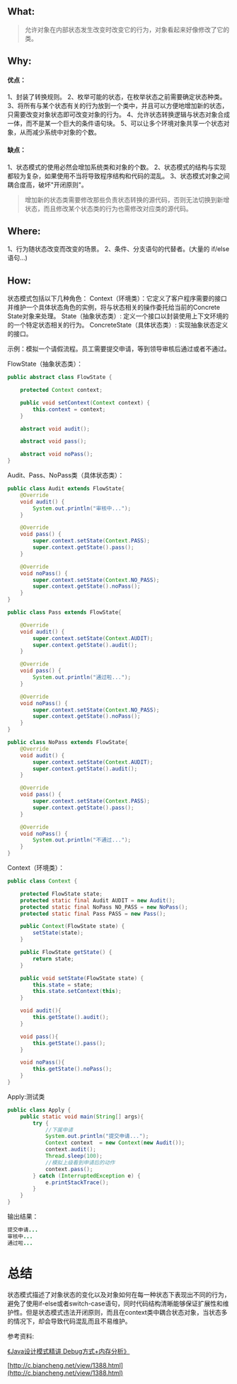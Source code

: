 

## What:

>允许对象在内部状态发生改变时改变它的行为，对象看起来好像修改了它的类。


## Why:
#### 优点：
1、封装了转换规则。 
2、枚举可能的状态，在枚举状态之前需要确定状态种类。 
3、将所有与某个状态有关的行为放到一个类中，并且可以方便地增加新的状态，只需要改变对象状态即可改变对象的行为。 
4、允许状态转换逻辑与状态对象合成一体，而不是某一个巨大的条件语句块。 
5、可以让多个环境对象共享一个状态对象，从而减少系统中对象的个数。

#### 缺点：
1、状态模式的使用必然会增加系统类和对象的个数。 
2、状态模式的结构与实现都较为复杂，如果使用不当将导致程序结构和代码的混乱。 
3、状态模式对象之间耦合度高，破坏"开闭原则"。
>增加新的状态类需要修改那些负责状态转换的源代码，否则无法切换到新增状态，而且修改某个状态类的行为也需修改对应类的源代码。

## Where:
1、行为随状态改变而改变的场景。 
2、条件、分支语句的代替者。(大量的 if/else 语句...)

## How:

状态模式包括以下几种角色：
Context（环境类）：它定义了客户程序需要的接口并维护一个具体状态角色的实例，将与状态相关的操作委托给当前的Concrete State对象来处理。
State（抽象状态类）: 定义一个接口以封装使用上下文环境的的一个特定状态相关的行为。
ConcreteState（具体状态类）: 实现抽象状态定义的接口。

示例：模拟一个请假流程。员工需要提交申请，等到领导审核后通过或者不通过。

FlowState（抽象状态类）：
```java
public abstract class FlowState {

    protected Context context;

    public void setContext(Context context) {
        this.context = context;
    }

    abstract void audit();

    abstract void pass();

    abstract void noPass();
}

```

Audit、Pass、NoPass类（具体状态类）：
```java
public class Audit extends FlowState{
    @Override
    void audit() {
        System.out.println("审核中...");
    }

    @Override
    void pass() {
        super.context.setState(Context.PASS);
        super.context.getState().pass();
    }

    @Override
    void noPass() {
        super.context.setState(Context.NO_PASS);
        super.context.getState().noPass();
    }
}

public class Pass extends FlowState{

    @Override
    void audit() {
        super.context.setState(Context.AUDIT);
        super.context.getState().audit();
    }

    @Override
    void pass() {
        System.out.println("通过啦...");
    }

    @Override
    void noPass() {
        super.context.setState(Context.NO_PASS);
        super.context.getState().noPass();
    }
}

public class NoPass extends FlowState{
    @Override
    void audit() {
        super.context.setState(Context.AUDIT);
        super.context.getState().audit();
    }

    @Override
    void pass() {
        super.context.setState(Context.PASS);
        super.context.getState().pass();
    }

    @Override
    void noPass() {
        System.out.println("不通过...");
    }
}
```
Context（环境类）：
```java
public class Context {

    protected FlowState state;
    protected static final Audit AUDIT = new Audit();
    protected static final NoPass NO_PASS = new NoPass();
    protected static final Pass PASS = new Pass();

    public Context(FlowState state) {
        setState(state);
    }

    public FlowState getState() {
        return state;
    }

    public void setState(FlowState state) {
        this.state = state;
        this.state.setContext(this);
    }

    void audit(){
        this.getState().audit();
    }

    void pass(){
        this.getState().pass();
    }

    void noPass(){
        this.getState().noPass();
    }
}
```


Apply:测试类
```java
public class Apply {
    public static void main(String[] args){
        try {
            //下属申请
            System.out.println("提交申请...");
            Context context  = new Context(new Audit());
            context.audit();
            Thread.sleep(100);
            //模拟上级看到申请后的动作
            context.pass();
        } catch (InterruptedException e) {
            e.printStackTrace();
        }
    }
}
```
输出结果：
```java
提交申请...
审核中...
通过啦...
```


# 总结
状态模式描述了对象状态的变化以及对象如何在每一种状态下表现出不同的行为，避免了使用if-else或者switch-case语句，同时代码结构清晰能够保证扩展性和维护性。但是状态模式违法开闭原则，而且在context类中耦合状态对象，当状态多的情况下，却会导致代码混乱而且不易维护。



参考资料:

[《Java设计模式精讲 Debug方式+内存分析》](https://coding.imooc.com/class/270.html)

[http://c.biancheng.net/view/1388.html](http://c.biancheng.net/view/1388.html)